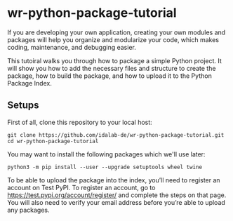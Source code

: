 # wr-python-package-tutorial

If you are developing your own application, creating your own modules and packages will help you organize and modularize your code, which makes coding, maintenance, and debugging easier.

This tutoiral walks you through how to package a simple Python project. It will show you how to add the necessary files and structure to create the package, how to build the package, and how to upload it to the Python Package Index.

## Setups

First of all, clone this repository to your local host:
```
git clone https://github.com/idalab-de/wr-python-package-tutorial.git 
cd wr-python-package-tutorial
```

You may want to install the following packages which we'll use later:
```
python3 -m pip install --user --upgrade setuptools wheel twine
```

To be able to upload the package into the index, you’ll need to register an account on Test PyPI. To register an account, go to https://test.pypi.org/account/register/ and complete the steps on that page. You will also need to verify your email address before you’re able to upload any packages. 

































